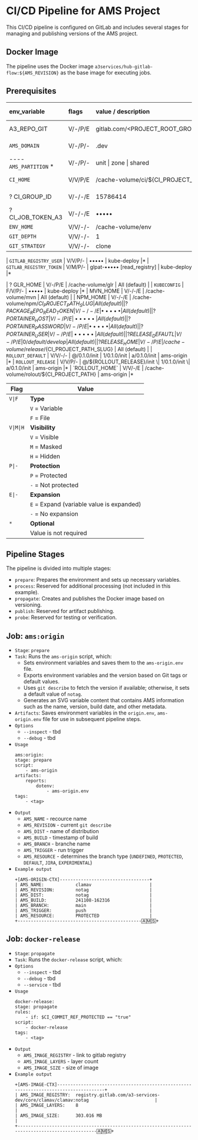 # CI/CD Pipeline for AMS Project

This CI/CD pipeline is configured on GitLab and includes several stages for managing and publishing versions of the AMS project.

## Docker Image

The pipeline uses the Docker image `a3services/hub-gitlab-flow:${AMS_REVISION}` as the base image for executing jobs.

## Prerequisites

| env_variable               | flags   | value / description                            | usage in job  |
|:---------------------------|:--------|:-----------------------------------------------|:--------------|
| A3_REPO_GIT                | V/-/P/E | gitlab.com/<PROJECT_ROOT_GROUP>/support/a3.git | ----------    |
| `AMS_DOMAIN`                 | V/-/P/- | <DOMAIN>.dev                                   | All (default) |*
| ---- `AMS_PARTITION` *            | V/-/P/- | unit \| zone \| shared                      | All (default) |*
| `CI_HOME`                    | V/V/P/E | /cache-volume/ci/${CI_PROJECT_PATH}            | ams-origin    |*
| ? CI_GROUP_ID              | V/-/-/E | 15786414                                       | All (default) |
| ? CI_JOB_TOKEN_A3          | V/-/-/E | •••••                                          | All (default) |
| `ENV_HOME`                   | V/V/-/- | /cache-volume/env                              | All           |*
| `GIT_DEPTH`                  | V/V/-/- | 1                                              | All           |*
| `GIT_STRATEGY`               | V/V/-/- | clone                                          | All           |*

| `GITLAB_REGISTRY_USER`       | V/V/P/- | •••••                                          | kube-deploy   |*
| `GITLAB_REGISTRY_TOKEN`      | V/M/P/- | glpat-••••• [read_registry]                    | kube-deploy   |*

| ? GLR_HOME                 | V/-/P/E | /cache-volume/glr                              | All (default) |
| `KUBECONFIG`                 | F/V/P/- | •••••                                          | kube-deploy   |*
| MVN_HOME                   | V/-/-/E | /cache-volume/mvn                              | All (default) |
| NPM_HOME                   | V/-/-/E | /cache-volume/npm/${CI_PROJECT_PATH_SLUG}      | All (default) |
| ? PACKAGE_REPO_READ_TOKEN  | V/-/-/E | •••••                                          | All (default) |
| ? PORTAINER_HOST           | V/-/P/E | •••••                                          | All (default) |
| ? PORTAINER_PASSWORD       | V/-/P/E | •••••                                          | All (default) |
| ? PORTAINER_USER           | V/-/P/E | •••••                                          | All (default) |
| ? RELEASE_DEFAUTL          | V/-/P/E | 0/default/develop                              | All (default) |
| ? RELEASE_HOME             | V/-/P/E | /cache-volume/release/${CI_PROJECT_PATH_SLUG}  | All (default) |
| `ROLLOUT_DEFAULT`            | V/V/-/- | @/0.1.0/init \| 1/0.1.0/init \| a/0.1.0/init   | ams-origin    |*
| `ROLLOUT_RELEASE`            | V/V/P/- | @/${ROLLOUT_RELEASE}/init \| 1/0.1.0/init \| a/0.1.0/init   | ams-origin    |*
| `ROLLOUT_HOME`               | V/V/-/E | /cache-volume/rolout/${CI_PROJECT_PATH}        | ams-origin    |*


| Flag        | Value                      |
|-------------|----------------------------|
| `V\|F`      | **Type**                   |
|             | `V` = Variable             |
|             | `F` = File                 |
| `V\|M\|H`   | **Visibility**             |
|             | `V` = Visible              |
|             | `M` = Masked               |
|             | `H` = Hidden               |
| `P\|-`      | **Protection**             |
|             | `P` = Protected            |
|             | `-` = Not protected        |
| `E\|-`      | **Expansion**              |
|             | `E` = Expand (variable value is expanded) |
|             | `-` = No expansion         |
| `*`         | **Optional**               |
|             | Value is not required      |
             

## Pipeline Stages
The pipeline is divided into multiple stages:

- `prepare`: Prepares the environment and sets up necessary variables.
- `process`: Reserved for additional processing (not included in this example).
- `propagate`: Creates and publishes the Docker image based on versioning.
- `publish`: Reserved for artifact publishing.
- `probe`: Reserved for testing or verification.

## Job: `ams:origin`

- `Stage`: `prepare`
- `Task`: Runs the `ams-origin` script, which:
    - Sets environment variables and saves them to the `ams-origin.env` file.
    - Exports environment variables and the version based on Git tags or default values.
    - Uses `git describe` to fetch the version if available; otherwise, it sets a default value of `notag`.
    - Generates an SVG variable content that contains AMS information such as the name, version, build date, and other metadata.
- `Artifacts`: Saves environment variables in the `origin.env`, `ams-origin.env` file for use in subsequent pipeline steps.
- `Options`
    - `--inspect` - tbd
    - `--debug` - tbd
- `Usage`
    ```
    ams:origin:
    stage: prepare
    script:
        - ams-origin
    artifacts:
        reports:
            dotenv:
                - ams-origin.env
    tags:
        - <tag>
    ```
- `Output`
    - `AMS_NAME` - recource name
    - `AMS_REVISION` - current `git describe`
    - `AMS_DIST` - name of distribution
    - `AMS_BUILD` - timestamp of build
    - `AMS_BRANCH` - branche name
    - `AMS_TRIGGER` - run trigger
    - `AMS_RESOURCE` - determines the branch type (`UNDEFINED`, `PROTECTED`, `DEFAULT`, `JIRA`, `EXPERIMENTAL`)
- `Example output`
    ```
    +[AMS-ORIGIN-CTX]----------------------------------+
    | AMS_NAME:            clamav                      |
    | AMS_REVISION:        notag                       |
    | AMS_DIST:            notag                       |
    | AMS_BUILD:           241108-162316               |
    | AMS_BRANCH:          main                        |
    | AMS_TRIGGER:         push                        |
    | AMS_RESOURCE:        PROTECTED                   |
    +-----------------------------------------------🄰🄼🅂+
    ```

## Job: `docker-release`

- `Stage`: `propagate`
- `Task`: Runs the `docker-release` script, which:
- `Options`
    - `--inspect` - tbd
    - `--debug` - tbd
    - `--service` - tbd
- `Usage`
    ```
    docker-release:
    stage: propagate
    rules:
        - if: $CI_COMMIT_REF_PROTECTED == "true"
    script:
        - docker-release
    tags:
        - <tag>
    ```
- `Output`
    - `AMS_IMAGE_REGISTRY` - link to gitlab registry
    - `AMS_IMAGE_LAYERS` - layer count
    - `AMS_IMAGE_SIZE` - size of image
- `Example output`
    ```
    +[AMS-IMAGE-CTX]-------------------------------------------------------------------------------------+
    | AMS_IMAGE_REGISTRY:  registry.gitlab.com/a3-services-dev/core/clamav/clamav:notag                         |
    | AMS_IMAGE_LAYERS:    8                                                                             |
    | AMS_IMAGE_SIZE:      303.016 MB                                                                    |
    +-------------------------------------------------------------------------------------------------🄰🄼🅂+
    ```
